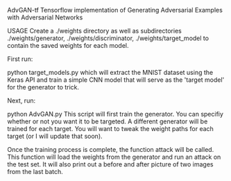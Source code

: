 AdvGAN-tf
Tensorflow implementation of Generating Adversarial Examples with Adversarial Networks

USAGE
Create a ./weights directory as well as subdirectories ./weights/generator, ./weights/discriminator, ./weights/target_model to contain the saved weights for each model.

First run:

python target_models.py
which will extract the MNIST dataset using the Keras API and train a simple CNN model that will serve as the 'target model' for the generator to trick.

Next, run:

python AdvGAN.py
This script will first train the generator. You can specifiy whether or not you want it to be targeted. A different generator will be trained for each target. You will want to tweak the weight paths for each target (or I will update that soon).

Once the training process is complete, the function attack will be called. This function will load the weights from the generator and run an attack on the test set. It will also print out a before and after picture of two images from the last batch.
